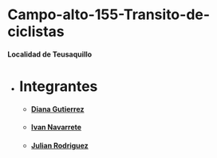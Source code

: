 # Campo-alto-155-Transito-de-ciclistas
#### Localidad de Teusaquillo

* # Integrantes
  * ####  [Diana Gutierrez](https://github.com/dlgutierrez)  
  * ####  [Ivan Navarrete](https://github.com/ianavarretea)
  * ####  [Julian Rodriguez](https://github.com/saixenia)
